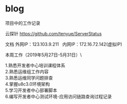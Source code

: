 # blog
项目中的工作记录

云探针
https://github.com/tenyue/ServerStatus


文档
外网IP：123.103.9.211   
内网IP：172.16.72.142(虚拟IP)

本周工作（2019年5月27日-5月31日）\

1.熟悉开发者中心培训课程体系 \
2.熟悉运维组工作内容 \
3.熟悉运维同学问题排查 \
4.掌握u8c3.0环境架构 \
5.学习开发者中心部署脚本 \
6.编写开发者中心测试环境-应用访问链路查询过程记录
